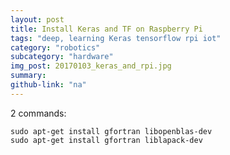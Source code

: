 ```yaml
---
layout: post
title: Install Keras and TF on Raspberry Pi
tags: "deep, learning Keras tensorflow rpi iot"
category: "robotics"
subcategory: "hardware"
img_post: 20170103_keras_and_rpi.jpg
summary: 
github-link: "na"
---
```



2 commands:

```
sudo apt-get install gfortran libopenblas-dev
sudo apt-get install gfortran liblapack-dev
```